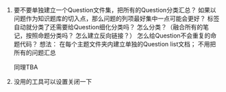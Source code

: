 1. 要不要单独建立一个Question文件集，把所有的Question分类汇总？
    如果以问题作为知识题库的切入点，那么问题的列项最好集中一点可能会更好？
	    标签自动就分类了还需要给Question细化分类吗？
	    怎么分类？（融合所有的笔记，按照命题分类吗？ 怎么建立反向链接？） 
          怎么给Question不会重复的命题代码？
	 想法：
	 在每个主题文件夹内建立单独的Question list文档； 不用把所有的问题汇总
	 
    同理TBA
2. 没用的工具可以设置关闭一下
